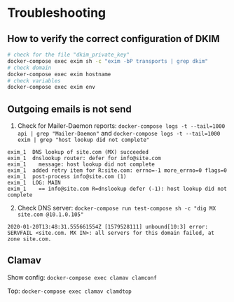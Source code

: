 # Troubleshooting

## How to verify the correct configuration of DKIM

```sh
# check for the file "dkim_private_key"
docker-compose exec exim sh -c "exim -bP transports | grep dkim"
# check domain
docker-compose exec exim hostname
# check variables
docker-compose exec exim env
```

## Outgoing emails is not send

1. Check for Mailer-Daemon reports: `docker-compose logs -t --tail=1000 api | grep "Mailer-Daemon"` and `docker-compose logs -t --tail=1000 exim | grep "host lookup did not complete"`

```
exim_1  DNS lookup of site.com (MX) succeeded                                               
exim_1  dnslookup router: defer for info@site.com                          
exim_1    message: host lookup did not complete                                             
exim_1  added retry item for R:site.com: errno=-1 more_errno=0 flags=0                                
exim_1  post-process info@site.com (1)                                       
exim_1  LOG: MAIN                                            
exim_1    == info@site.com R=dnslookup defer (-1): host lookup did not complete    
```


2. Check DNS server: `docker-compose run test-compose sh -c "dig MX site.com @10.1.0.105"`

```
2020-01-20T13:48:31.555661554Z [1579528111] unbound[10:3] error: SERVFAIL <site.com. MX IN>: all servers for this domain failed, at zone site.com.
```

## Clamav

Show config: `docker-compose exec clamav clamconf`

Top: `docker-compose exec clamav clamdtop`
